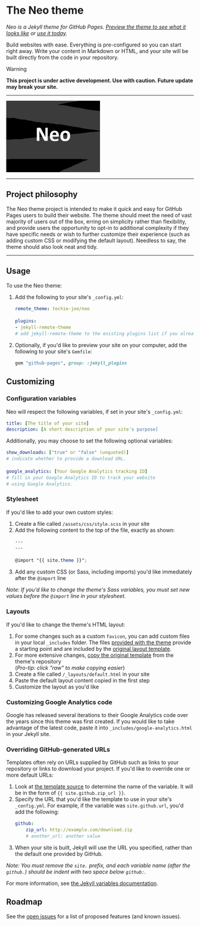 # The Neo theme

*Neo is a Jekyll theme for GitHub Pages. [Preview the theme to see what it looks like](https://techie-joe.github.io/neo/preview) or [use it today](#usage).*

Build websites with ease. Everything is pre-configured so you can start right away. Write your content in Markdown or HTML, and your site will be built directly from the code in your repository.

> [!WARNING]  
> **This project is under active development. Use with caution. Future update may break your site.**

---

![Thumbnail of Neo theme](thumbnail.png)

<!--
[![.github/workflows/ci.yaml](https://github.com/techie-joe/neo/actions/workflows/ci.yaml/badge.svg)](https://github.com/techie-joe/neo/actions/workflows/ci.yaml) [![Gem Version](https://github.com/techie-joe/neo/jekyll-theme-neo.svg)](https://github.com/techie-joe/neo/jekyll-theme-neo)
-->

---

## Project philosophy

The Neo theme project is intended to make it quick and easy for GitHub Pages users to build their website. The theme should meet the need of vast majority of users out of the box, erring on simplicity rather than flexibility, and provide users the opportunity to opt-in to additional complexity if they have specific needs or wish to further customize their experience (such as adding custom CSS or modifying the default layout). Needless to say, the theme should also look neat and tidy.

---

## Usage

To use the Neo theme:

1. Add the following to your site's `_config.yml`:

    ```yml
    remote_theme: techie-joe/neo

    plugins:
    - jekyll-remote-theme
    # add jekyll-remote-theme to the existing plugins list if you already have one.
    ```

2. Optionally, if you'd like to preview your site on your computer, add the following to your site's `Gemfile`:

    ```ruby
    gem "github-pages", group: :jekyll_plugins
    ```

## Customizing

### Configuration variables

Neo will respect the following variables, if set in your site's `_config.yml`:

```yml
title: [The title of your site]
description: [A short description of your site's purpose]
```

Additionally, you may choose to set the following optional variables:

```yml
show_downloads: ["true" or "false" (unquoted)]
# indicate whether to provide a download URL.

google_analytics: [Your Google Analytics tracking ID]
# fill in your Google Analytics ID to track your website
# using Google Analytics.
```

### Stylesheet

If you'd like to add your own custom styles:

1. Create a file called `/assets/css/style.scss` in your site
2. Add the following content to the top of the file, exactly as shown:
    ```scss
    ---
    ---

    @import "{{ site.theme }}";
    ```
3. Add any custom CSS (or Sass, including imports) you'd like immediately after the `@import` line

*Note: If you'd like to change the theme's Sass variables, you must set new values before the `@import` line in your stylesheet.*

### Layouts

If you'd like to change the theme's HTML layout:

1. For some changes such as a custom `favicon`, you can add custom files in your local `_includes` folder. The files [provided with the theme](https://github.com/techie-joe/neo/tree/master/_includes) provide a starting point and are included by the [original layout template](https://github.com/techie-joe/neo/blob/master/_layouts/default.html).
2. For more extensive changes, [copy the original template](https://github.com/techie-joe/neo/blob/master/_layouts/default.html) from the theme's repository<br />(*Pro-tip: click "raw" to make copying easier*)
3. Create a file called `/_layouts/default.html` in your site
4. Paste the default layout content copied in the first step
5. Customize the layout as you'd like

### Customizing Google Analytics code

Google has released several iterations to their Google Analytics code over the years since this theme was first created. If you would like to take advantage of the latest code, paste it into `_includes/google-analytics.html` in your Jekyll site.

### Overriding GitHub-generated URLs

Templates often rely on URLs supplied by GitHub such as links to your repository or links to download your project. If you'd like to override one or more default URLs:

1. Look at [the template source](https://github.com/techie-joe/neo/blob/master/_layouts/default.html) to determine the name of the variable. It will be in the form of `{{ site.github.zip_url }}`.
2. Specify the URL that you'd like the template to use in your site's `_config.yml`. For example, if the variable was `site.github.url`, you'd add the following:
    ```yml
    github:
        zip_url: http://example.com/download.zip
        # another_url: another value
    ```
3. When your site is built, Jekyll will use the URL you specified, rather than the default one provided by GitHub.

*Note: You must remove the `site.` prefix, and each variable name (after the `github.`) should be indent with two space below `github:`.*

For more information, see [the Jekyll variables documentation](https://jekyllrb.com/docs/variables/).

## Roadmap

See the [open issues](https://github.com/techie-joe/neo/issues) for a list of proposed features (and known issues).

<!--

## Contributing

Interested in contributing to Neo theme project? We'd love your help. Neo is an open source project, built one contribution at a time by users like you. See [the CONTRIBUTING file](docs/CONTRIBUTING.md) for instructions on how to contribute.

### Previewing the theme locally

If you'd like to preview the theme locally (for example, in the process of proposing a change):

1. Clone down the theme's repository (`git clone https://github.com/techie-joe/neo`)
2. `cd` into the theme's directory
3. Run `script/bootstrap` to install the necessary dependencies
4. Run `bundle exec jekyll serve` to start the preview server
5. Visit [`localhost:4000`](http://localhost:4000) in your browser to preview the theme

### Running tests

The theme contains a minimal test suite, to ensure a site with the theme would build successfully. To run the tests, simply run `script/cibuild`. You'll need to run `script/bootstrap` once before the test script will work.

-->
